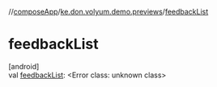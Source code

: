 //[composeApp](../../index.md)/[ke.don.volyum.demo.previews](index.md)/[feedbackList](feedback-list.md)

# feedbackList

[android]\
val [feedbackList](feedback-list.md): &lt;Error class: unknown class&gt;